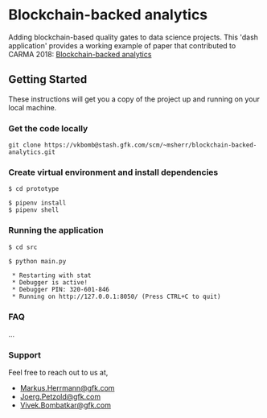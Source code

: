 # Blockchain-backed analytics
Adding blockchain-based quality gates to data science projects.
This 'dash application' provides a working example of paper that contributed to CARMA 2018: [Blockchain-backed analytics](https://confluence.gfk.com/display/GBC/Paper)


## Getting Started
These instructions will get you a copy of the project up and running on your local machine.


### Get the code locally
```
git clone https://vkbomb@stash.gfk.com/scm/~msherr/blockchain-backed-analytics.git
```

### Create virtual environment and install dependencies
```
$ cd prototype

$ pipenv install
$ pipenv shell
```

### Running the application
```
$ cd src

$ python main.py

 * Restarting with stat
 * Debugger is active!
 * Debugger PIN: 320-601-846
 * Running on http://127.0.0.1:8050/ (Press CTRL+C to quit)
```


### FAQ
...


### Support
Feel free to reach out to us at,
- Markus.Herrmann@gfk.com
- Joerg.Petzold@gfk.com
- Vivek.Bombatkar@gfk.com








